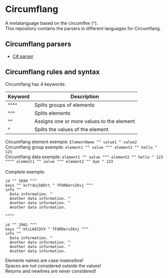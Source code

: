 # Circumflang

A metalanguage based on the circumflex (^).\
This repository contains the parsers in different languages for Circumflang.

## Circumflang parsers

- [C# parser](./Parsers/Circumflang.cs)

## Circumflang rules and syntax

Circumflang has 4 keywords:

| Keyword | Description                               |
|---------|-------------------------------------------|
| ^^^^    | Splits groups of elements                 |
| ^^^     | Splits elements                           |
| ^^      | Assigns one or more values to the element |
| ^       | Splits the values of the element          |

Circumflang element exemple: `ElementName ^^ value1 ^ value2`\
Circumflang group exemple: `element1 ^^ value ^^^ element2 ^^ hello ^ 123`\
Circumflang data exemple: `element1 ^^ value ^^^ element2 ^^ hello ^ 123 ^^^^ element1 ^^ value ^^^ element2 ^^ bye ^ 123`\
\
Complete exemple:
```
id ^^ 5699 ^^^
keys ^^ kcfrdujkDDrt ^ TFURDersIKvj ^^^
info ^^
  Data information. ^
  Another data information. ^
  Another data information. ^
  Another data information.
  
^^^^

id ^^ 2901 ^^^
keys ^^ UtiLHICDYX ^ TFURDersIKvj ^^^
info ^^
  Data information. ^
  Another data information. ^
  Another data information. ^
  Another data information.
```

Elements names are case-insensitive!\
Spaces are not considered outside the values!\
Returns and newlines are never considered!
